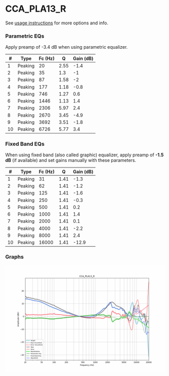 # CCA_PLA13_R
See [usage instructions](https://github.com/jaakkopasanen/AutoEq#usage) for more options and info.

### Parametric EQs
Apply preamp of -3.4 dB when using parametric equalizer.

|   # | Type    |   Fc (Hz) |    Q |   Gain (dB) |
|-----|---------|-----------|------|-------------|
|   1 | Peaking |        20 | 2.55 |        -1.4 |
|   2 | Peaking |        35 | 1.3  |        -1   |
|   3 | Peaking |        87 | 1.58 |        -2   |
|   4 | Peaking |       177 | 1.18 |        -0.8 |
|   5 | Peaking |       746 | 1.27 |         0.6 |
|   6 | Peaking |      1446 | 1.13 |         1.4 |
|   7 | Peaking |      2306 | 5.97 |         2.4 |
|   8 | Peaking |      2670 | 3.45 |        -4.9 |
|   9 | Peaking |      3692 | 3.51 |        -1.8 |
|  10 | Peaking |      6726 | 5.77 |         3.4 |

### Fixed Band EQs
When using fixed band (also called graphic) equalizer, apply preamp of **-1.5 dB** (if available) and set gains manually with these parameters.

|   # | Type    |   Fc (Hz) |    Q |   Gain (dB) |
|-----|---------|-----------|------|-------------|
|   1 | Peaking |        31 | 1.41 |        -1.3 |
|   2 | Peaking |        62 | 1.41 |        -1.2 |
|   3 | Peaking |       125 | 1.41 |        -1.6 |
|   4 | Peaking |       250 | 1.41 |        -0.3 |
|   5 | Peaking |       500 | 1.41 |         0.2 |
|   6 | Peaking |      1000 | 1.41 |         1.4 |
|   7 | Peaking |      2000 | 1.41 |         0.1 |
|   8 | Peaking |      4000 | 1.41 |        -2.2 |
|   9 | Peaking |      8000 | 1.41 |         2.4 |
|  10 | Peaking |     16000 | 1.41 |       -12.9 |

### Graphs
![](./CCA_PLA13_R.png)
